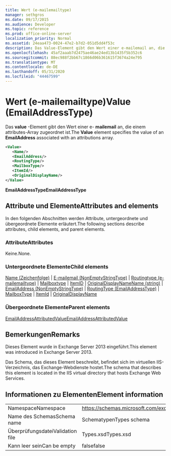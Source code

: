 ```yaml
---
title: Wert (e-mailemailtype)
manager: sethgros
ms.date: 09/17/2015
ms.audience: Developer
ms.topic: reference
ms.prod: office-online-server
localization_priority: Normal
ms.assetid: 24eaa473-0024-47e2-b7d2-051d5dd4f53c
description: Das Value-Element gibt den Wert einer e-mailemail an, die einem attributes-Array zugeordnet ist.
ms.openlocfilehash: 45af2aaab7d2475ae46ae24ed13b1435f5b352c6
ms.sourcegitcommit: 88ec988f2bb67c1866d06b361615f3674a24e795
ms.translationtype: MT
ms.contentlocale: de-DE
ms.lasthandoff: 05/31/2020
ms.locfileid: "44467599"
---
```

# <a name="value-emailaddresstype"></a><span data-ttu-id="595f9-103">Wert (e-mailemailtype)</span><span class="sxs-lookup"><span data-stu-id="595f9-103">Value (EmailAddressType)</span></span>

<span data-ttu-id="595f9-104">Das **value** -Element gibt den Wert einer e- **mailemail** an, die einem attributes-Array zugeordnet ist.</span><span class="sxs-lookup"><span data-stu-id="595f9-104">The **Value** element specifies the value of an **EmailAddress** associated with an attributions array.</span></span> 
  
```XML
<Value>
   <Name/>
   <EmailAddress/>
   <RoutingType/>
   <MailboxType/>
   <ItemId/>
   <OriginalDisplayName/>
</Value>
```

<span data-ttu-id="595f9-105">**EmailAddressType**</span><span class="sxs-lookup"><span data-stu-id="595f9-105">**EmailAddressType**</span></span>

## <a name="attributes-and-elements"></a><span data-ttu-id="595f9-106">Attribute und Elemente</span><span class="sxs-lookup"><span data-stu-id="595f9-106">Attributes and elements</span></span>

<span data-ttu-id="595f9-107">In den folgenden Abschnitten werden Attribute, untergeordnete und übergeordnete Elemente erläutert.</span><span class="sxs-lookup"><span data-stu-id="595f9-107">The following sections describe attributes, child elements, and parent elements.</span></span>
  
### <a name="attributes"></a><span data-ttu-id="595f9-108">Attribute</span><span class="sxs-lookup"><span data-stu-id="595f9-108">Attributes</span></span>

<span data-ttu-id="595f9-109">Keine.</span><span class="sxs-lookup"><span data-stu-id="595f9-109">None.</span></span>
  
### <a name="child-elements"></a><span data-ttu-id="595f9-110">Untergeordnete Elemente</span><span class="sxs-lookup"><span data-stu-id="595f9-110">Child elements</span></span>

<span data-ttu-id="595f9-111">[Name (Zeichenfolge)](name-string.md)  |  [E-mailemail (NonEmptyStringType)](emailaddress-nonemptystringtype.md)  |  [Routingtype (e-mailemailtype)](routingtype-emailaddresstype.md)  |  [Mailboxtype](mailboxtype.md)  |  [ItemID](itemid.md)  |  [OriginalDisplayName](originaldisplayname.md)</span><span class="sxs-lookup"><span data-stu-id="595f9-111">[Name (string)](name-string.md) | [EmailAddress (NonEmptyStringType)](emailaddress-nonemptystringtype.md) | [RoutingType (EmailAddressType)](routingtype-emailaddresstype.md) | [MailboxType](mailboxtype.md) | [ItemId](itemid.md) | [OriginalDisplayName](originaldisplayname.md)</span></span>
  
### <a name="parent-elements"></a><span data-ttu-id="595f9-112">Übergeordnete Elemente</span><span class="sxs-lookup"><span data-stu-id="595f9-112">Parent elements</span></span>

[<span data-ttu-id="595f9-113">EmailAddressAttributedValue</span><span class="sxs-lookup"><span data-stu-id="595f9-113">EmailAddressAttributedValue</span></span>](emailaddressattributedvalue.md)
  
## <a name="remarks"></a><span data-ttu-id="595f9-114">Bemerkungen</span><span class="sxs-lookup"><span data-stu-id="595f9-114">Remarks</span></span>

<span data-ttu-id="595f9-115">Dieses Element wurde in Exchange Server 2013 eingeführt.</span><span class="sxs-lookup"><span data-stu-id="595f9-115">This element was introduced in Exchange Server 2013.</span></span>
  
<span data-ttu-id="595f9-116">Das Schema, das dieses Element beschreibt, befindet sich im virtuellen IIS-Verzeichnis, das Exchange-Webdienste hostet.</span><span class="sxs-lookup"><span data-stu-id="595f9-116">The schema that describes this element is located in the IIS virtual directory that hosts Exchange Web Services.</span></span>
  
## <a name="element-information"></a><span data-ttu-id="595f9-117">Informationen zu Elementen</span><span class="sxs-lookup"><span data-stu-id="595f9-117">Element information</span></span>

|||
|:-----|:-----|
|<span data-ttu-id="595f9-118">Namespace</span><span class="sxs-lookup"><span data-stu-id="595f9-118">Namespace</span></span>  <br/> |https://schemas.microsoft.com/exchange/services/2006/types  <br/> |
|<span data-ttu-id="595f9-119">Name des Schemas</span><span class="sxs-lookup"><span data-stu-id="595f9-119">Schema name</span></span>  <br/> |<span data-ttu-id="595f9-120">Schematypen</span><span class="sxs-lookup"><span data-stu-id="595f9-120">Types schema</span></span>  <br/> |
|<span data-ttu-id="595f9-121">Überprüfungsdatei</span><span class="sxs-lookup"><span data-stu-id="595f9-121">Validation file</span></span>  <br/> |<span data-ttu-id="595f9-122">Types.xsd</span><span class="sxs-lookup"><span data-stu-id="595f9-122">Types.xsd</span></span>  <br/> |
|<span data-ttu-id="595f9-123">Kann leer sein</span><span class="sxs-lookup"><span data-stu-id="595f9-123">Can be empty</span></span>  <br/> |<span data-ttu-id="595f9-124">false</span><span class="sxs-lookup"><span data-stu-id="595f9-124">false</span></span>  <br/> |
   

